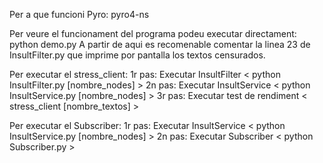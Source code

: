 Per a que funcioni Pyro:
pyro4-ns

Per veure el funcionament del programa podeu executar directament: python demo.py
A partir de aqui es recomenable comentar la linea 23 de InsultFilter.py que imprime por pantalla los textos censurados.

Per executar el stress_client:
1r pas: Executar InsultFilter < python InsultFilter.py [nombre_nodes] >
2n pas: Executar InsultService < python InsultService.py [nombre_nodes] >
3r pas: Executar test de rendiment < stress_client [nombre_textos] >

Per executar el Subscriber:
1r pas: Executar InsultService < python InsultService.py [nombre_nodes] >
2n pas: Executar Subscriber < python Subscriber.py >

